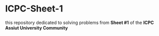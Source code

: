# ICPC-Sheet-1
this repository dedicated to solving problems from **Sheet #1** of the **ICPC Assiut University Community**
